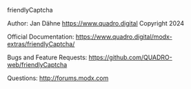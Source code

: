 
friendlyCaptcha

Author: Jan Dähne <https://www.quadro.digital>
Copyright 2024

Official Documentation: https://www.quadro.digital/modx-extras/friendlyCaptcha/

Bugs and Feature Requests: https://github.com/QUADRO-web/friendlyCaptcha

Questions: http://forums.modx.com
